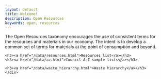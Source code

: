 ```yaml
---
layout: default
title: Welcome!
description: Open Resources
keywords: open, resources
---
```


<!-- <h1 class="mvl"></h1> -->


<div class="row">
	<div class="small-12 large-8 large-centered column">
	The Open Resources taxonomy encourages the use of consistent terms for the resources and materials in our economy. The intent is to develop a common set of terms for materials at the point of consumption and beyond.

	<h3><a href="/data/resources.html">Resources list</a></h3>
	<h3><a href="/data/az.html">Council A-Z sample lists</a></h3>

	<h3><a href="/data/waste_hierarchy.html">Waste hierarchy</a></h3>
	</div>
</div>


